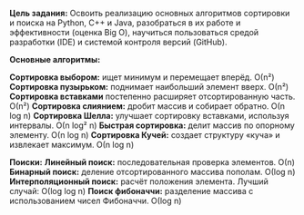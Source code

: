 **Цель задания:**
Освоить реализацию основных алгоритмов сортировки и поиска на Python, C++ и Java, разобраться в их работе и эффективности (оценка Big O), научиться пользоваться средой разработки (IDE) и системой контроля версий (GitHub).

**Основные алгоритмы:**

**Сортировка выбором:** ищет минимум и перемещает вперёд. О(n²)
**Сортировка пузырьком:** поднимает наибольший элемент вверх. О(n²)
**Сортировка вставками** постепенно расширяет отсортированную часть. О(n²)
**Сортировка слиянием:** дробит массив и собирает обратно. О(n log n)
**Сортировка Шелла:** улучшает сортировку вставками, используя интервалы. О(n log² n)
**Быстрая сортировка:** делит массив по опорному элементу. О(n log n)
**Сортировка Кучей:** создает структуру «куча» и извлекает максимум. О(n log n)

**Поиски:**
**Линейный поиск:** последовательная проверка элементов. О(n)
**Бинарный поиск:** деление отсортированного массива пополам. О(log n)
**Интерполяционный поиск:** расчёт положения элемента. Лучший случай: О(log log n)
**Поиск фибоначчи:** разделение массива с использованием чисел Фибоначчи. О(log n)
